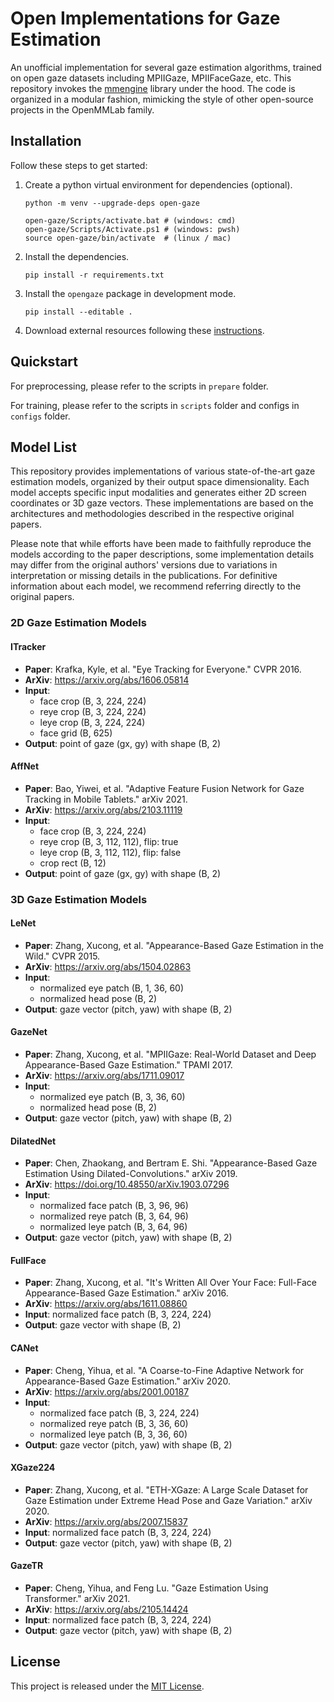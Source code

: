 # Open Implementations for Gaze Estimation

An unofficial implementation for several gaze estimation algorithms, trained on open gaze datasets including MPIIGaze, MPIIFaceGaze, etc. This repository invokes the [mmengine](https://github.com/open-mmlab/mmengine) library under the hood. The code is organized in a modular fashion, mimicking the style of other open-source projects in the OpenMMLab family.

## Installation

Follow these steps to get started:

1. Create a python virtual environment for dependencies (optional).

    ```shell
    python -m venv --upgrade-deps open-gaze

    open-gaze/Scripts/activate.bat # (windows: cmd)
    open-gaze/Scripts/Activate.ps1 # (windows: pwsh)
    source open-gaze/bin/activate  # (linux / mac)
    ```

2. Install the dependencies.

    ```shell
    pip install -r requirements.txt
    ```

3. Install the `opengaze` package in development mode.

    ```shell
    pip install --editable .
    ```

4. Download external resources following these [instructions](resource/README.md).

## Quickstart

For preprocessing, please refer to the scripts in `prepare` folder.

For training, please refer to the scripts in `scripts` folder and configs in `configs` folder.

## Model List

This repository provides implementations of various state-of-the-art gaze estimation models, organized by their output space dimensionality. Each model accepts specific input modalities and generates either 2D screen coordinates or 3D gaze vectors. These implementations are based on the architectures and methodologies described in the respective original papers.

Please note that while efforts have been made to faithfully reproduce the models according to the paper descriptions, some implementation details may differ from the original authors' versions due to variations in interpretation or missing details in the publications. For definitive information about each model, we recommend referring directly to the original papers.

### 2D Gaze Estimation Models

#### ITracker
- **Paper**: Krafka, Kyle, et al. "Eye Tracking for Everyone." CVPR 2016.
- **ArXiv**: https://arxiv.org/abs/1606.05814
- **Input**:
  - face crop (B, 3, 224, 224)
  - reye crop (B, 3, 224, 224)
  - leye crop (B, 3, 224, 224)
  - face grid (B, 625)
- **Output**: point of gaze (gx, gy) with shape (B, 2)

#### AffNet
- **Paper**: Bao, Yiwei, et al. "Adaptive Feature Fusion Network for Gaze Tracking in Mobile Tablets." arXiv 2021.
- **ArXiv**: https://arxiv.org/abs/2103.11119
- **Input**:
  - face crop (B, 3, 224, 224)
  - reye crop (B, 3, 112, 112), flip: true
  - leye crop (B, 3, 112, 112), flip: false
  - crop rect (B, 12)
- **Output**: point of gaze (gx, gy) with shape (B, 2)

### 3D Gaze Estimation Models

#### LeNet
- **Paper**: Zhang, Xucong, et al. "Appearance-Based Gaze Estimation in the Wild." CVPR 2015.
- **ArXiv**: https://arxiv.org/abs/1504.02863
- **Input**:
  - normalized eye patch (B, 1, 36, 60)
  - normalized head pose (B, 2)
- **Output**: gaze vector (pitch, yaw) with shape (B, 2)

#### GazeNet
- **Paper**: Zhang, Xucong, et al. "MPIIGaze: Real-World Dataset and Deep Appearance-Based Gaze Estimation." TPAMI 2017.
- **ArXiv**: https://arxiv.org/abs/1711.09017
- **Input**:
  - normalized eye patch (B, 3, 36, 60)
  - normalized head pose (B, 2)
- **Output**: gaze vector (pitch, yaw) with shape (B, 2)

#### DilatedNet
- **Paper**: Chen, Zhaokang, and Bertram E. Shi. "Appearance-Based Gaze Estimation Using Dilated-Convolutions." arXiv 2019.
- **ArXiv**: https://doi.org/10.48550/arXiv.1903.07296
- **Input**:
  - normalized face patch (B, 3, 96, 96)
  - normalized reye patch (B, 3, 64, 96)
  - normalized leye patch (B, 3, 64, 96)
- **Output**: gaze vector (pitch, yaw) with shape (B, 2)

#### FullFace
- **Paper**: Zhang, Xucong, et al. "It's Written All Over Your Face: Full-Face Appearance-Based Gaze Estimation." arXiv 2016.
- **ArXiv**: https://arxiv.org/abs/1611.08860
- **Input**: normalized face patch (B, 3, 224, 224)
- **Output**: gaze vector with shape (B, 2)

#### CANet
- **Paper**: Cheng, Yihua, et al. "A Coarse-to-Fine Adaptive Network for Appearance-Based Gaze Estimation." arXiv 2020.
- **ArXiv**: https://arxiv.org/abs/2001.00187
- **Input**:
  - normalized face patch (B, 3, 224, 224)
  - normalized reye patch (B, 3, 36, 60)
  - normalized leye patch (B, 3, 36, 60)
- **Output**: gaze vector (pitch, yaw) with shape (B, 2)

#### XGaze224
- **Paper**: Zhang, Xucong, et al. "ETH-XGaze: A Large Scale Dataset for Gaze Estimation under Extreme Head Pose and Gaze Variation." arXiv 2020.
- **ArXiv**: https://arxiv.org/abs/2007.15837
- **Input**: normalized face patch (B, 3, 224, 224)
- **Output**: gaze vector (pitch, yaw) with shape (B, 2)

#### GazeTR
- **Paper**: Cheng, Yihua, and Feng Lu. "Gaze Estimation Using Transformer." arXiv 2021.
- **ArXiv**: https://arxiv.org/abs/2105.14424
- **Input**: normalized face patch (B, 3, 224, 224)
- **Output**: gaze vector (pitch, yaw) with shape (B, 2)

## License

This project is released under the [MIT License](LICENSE).
